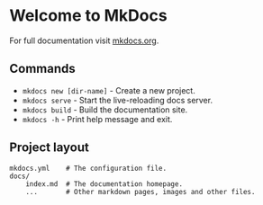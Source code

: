<link rel="stylesheet" href="https://app.qanda.link/ext/qandaWebWidget/qandaWebWidget.0.0.2.css"><link>
<link rel="stylesheet" href="https://fonts.googleapis.com/icon?family=Material+Icons"></link>

<script src="https://app.qanda.link/ext/qandaWebWidget/qandaWebWidget.0.0.6.js" async>
</script>



# Welcome to MkDocs

For full documentation visit [mkdocs.org](https://www.mkdocs.org).

## Commands

* `mkdocs new [dir-name]` - Create a new project.
* `mkdocs serve` - Start the live-reloading docs server.
* `mkdocs build` - Build the documentation site.
* `mkdocs -h` - Print help message and exit.

## Project layout

    mkdocs.yml    # The configuration file.
    docs/
        index.md  # The documentation homepage.
        ...       # Other markdown pages, images and other files.

